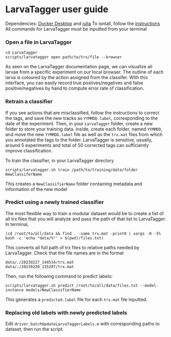 # LarvaTagger user guide
Dependencies: [Docker Desktop](https://www.docker.com/) and [julia](https://julialang.org/)
To isntall, follow the [instructions](https://gitlab.pasteur.fr/nyx/larvatagger.jl)
All commands for LarvaTagger must be inputted from your terminal

### Open a file in LarvaTagger
```
cd LarvaTagger
scripts/larvatagger open path/to/trx/file --browser
```
As seen on the LarvaTagger documentation page, we can visualize all larvae from a specific experiment on our local browser. The outline of each larva is coloured by the action assigned from the classifer. With this interface, you can easily record true postives/negatives and false positive/negatives by hand to compute error rate of classification. 

### Retrain a classifier
If you see actions that are misclassified, follow the instructions to correct the tags, and save the new tracks as `YYMMDD.label`, corresponding to the date of the experiment. Then, in your `LarvaTagger` folder, create a new folder to store your training data. Inside, create each folder, named `YYMMDD`, and move the new `YYMMDD.label` file as well as the `trx.mat` files from which you annotated the tags to the folder. LarvaTagger is sensitive, usually, around 5 experiments and total of 50 corrected tags can sufficiently improve classification.

To train the classifier, in your LarvaTagger directory
```
scripts/larvatagger.sh train /path/to/training/data/folder NewClassiferName
```
This creates a `NewClassifierName` folder containing metadata and information of the new model

### Predict using a newly trained classifier
The most flexible way to train a modular dataset would be to create a list of all trx files that you will analyze and pass the path of that list to LarvaTagger. In terminal,
```
(cd /root/to/all/data && find . -name trx.mat -print0 | xargs -0 -I% bash -c 'echo "data/%"' > $(pwd)/files.txt)
```
This converts all full path of trx files to relative paths needed by LarvaTagger. Check that the file names are in the format
```
data/./20230227_144514/trx.mat
data/./20230228_135207/trx.mat
```
Then, run the following command to predict labels:
```
scripts/larvatagger.sh predict /root/to/all/data/files.txt --model-instance models/NewClassifierName
```
This generates a `predicted.label` file for each `trx.mat` file inputted.

### Replacing old labels with newly predicted labels
Edit `driver_batchUpdateLarvaTaggerLabels.m` with corresponding paths to dataset, then run the script.